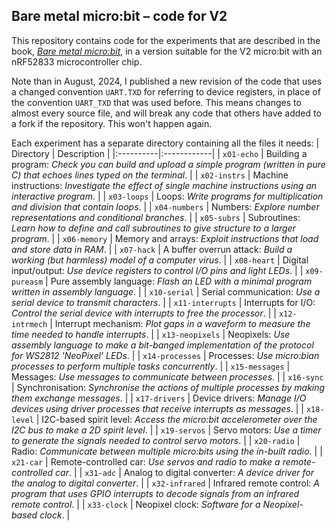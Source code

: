 Bare metal micro:bit &ndash; code for V2
----

This repository contains code for the experiments that are described
in the book,
[_Bare metal micro:bit_](https://spivey.oriel.ox.ac.uk/baremetal),
in a version suitable for the V2 micro:bit with an nRF52833
microcontroller chip.

Note than in August, 2024, I published a new revision of the code that
uses a changed convention `UART.TXD` for referring to device
registers, in place of the convention `UART_TXD` that was used before.
This means changes to almost every source file, and will break any
code that others have added to a fork if the repository.  This won't
happen again.

Each experiment has a separate directory containing all the files it needs:
| Directory | Description |
|:----------|:------------|
| `x01-echo` | Building a program: _Check you can build and upload a simple program (written in pure C) that echoes lines typed on the terminal_. |
| `x02-instrs` | Machine instructions: _Investigate the effect of single machine instructions using an interactive program_. |
| `x03-loops` | Loops: _Write programs for multiplication and division that contain loops_. |
| `x04-numbers` | Numbers: _Explore number representations and conditional branches_. |
| `x05-subrs` | Subroutines: _Learn how to define and call subroutines to give structure to a larger program_. |
| `x06-memory` | Memory and arrays: _Exploit instructions that load and store data in RAM_. |
| `x07-hack` | A buffer overrun attack: _Build a working (but harmless) model of a computer virus_. |
| `x08-heart` | Digital input/output: _Use device registers to control I/O pins and light LEDs_. |
| `x09-pureasm` | Pure assembly language: _Flash an LED with a minimal program written in assembly language_. |
| `x10-serial` | Serial communication: _Use a serial device to transmit characters_. |
| `x11-interrupts` | Interrupts for I/O: _Control the serial device with interrupts to free the processor_. |
| `x12-intrmech` | Interrupt mechanism: _Plot gaps in a waveform to measure the time needed to handle interrupts_. |
| `x13-neopixels` | Neopixels: _Use assembly language to make a bit-banged implementation of the protocol for WS2812 'NeoPixel' LEDs_. |
| `x14-processes` | Processes: _Use micro:bian processes to perform multiple tasks concurrently_. |
| `x15-messages` | Messages: _Use messages to communicate between processes_. |
| `x16-sync` | Synchronisation: _Synchronise the actions of multiple processes by making them exchange messages_. |
| `x17-drivers` | Device drivers: _Manage I/O devices using driver processes that receive interrupts as messages_. |
| `x18-level` | I2C-based spirit level: _Access the micro:bit accelerometer over the I2C bus to make a 2D spirit level_. |
| `x19-servos` | Servo motors: _Use a timer to generate the signals needed to control servo motors_. |
| `x20-radio` | Radio: _Communicate between multiple micro:bits using the in-built radio_. |
| `x21-car` | Remote-controlled car: _Use servos and radio to make a remote-controlled car_. |
| `x31-adc` | Analog to digital converter: _A device driver for the analog to digital converter_. |
| `x32-infrared` | Infrared remote control: _A program that uses GPIO interrupts to decode signals from an infrared remote control_. |
| `x33-clock` | Neopixel clock: _Software for a Neopixel-based clock_. |
